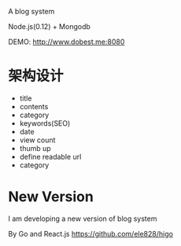 A blog system

Node.js(0.12) + Mongodb

DEMO: http://www.dobest.me:8080

# 架构设计
* title
* contents
* category
* keywords(SEO)
* date
* view count
* thumb up
* define readable url
* category

# New Version
I am developing a new version of blog system

By Go and React.js
https://github.com/ele828/higo
